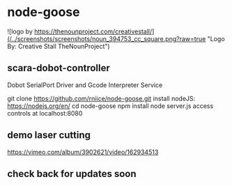 # node-goose

![logo by https://thenounproject.com/creativestall/](/../screenshots/screenshots/noun_394753_cc_square.png?raw=true "Logo By: Creative Stall TheNounProject")
	 
## scara-dobot-controller
Dobot SerialPort Driver and Gcode Interpreter Service 

git clone https://github.com/rniice/node-goose.git 
install nodeJS: https://nodejs.org/en/ 
cd node-goose
npm install
node server.js
access controls at localhost:8080

## demo laser cutting

https://vimeo.com/album/3902621/video/162934513

## check back for updates soon


